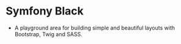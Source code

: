 # Symfony Black
* A playground area for building simple and beautiful layouts with Bootstrap, Twig and SASS.
